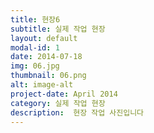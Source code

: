 ```yaml
---
title: 현장6
subtitle: 실제 작업 현장
layout: default
modal-id: 1
date: 2014-07-18
img: 06.jpg
thumbnail: 06.png
alt: image-alt
project-date: April 2014
category: 실제 작업 현장
description:  현장 작업 사진입니다
---
```

